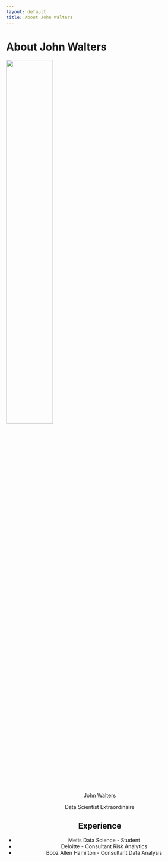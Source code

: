 ```yaml
---
layout: default
title: About John Walters
---
```


<div class="post">
	<h1 class="pageTitle">About John Walters</h1>
</div>
<div class="aboutImg">
	<img src="{{ '/assets/img/jmw.jpg' | prepend: site.baseurl }} " width="50%" alt=""> 
</div>
<div class="post" align="center">
	<p class="intro">John Walters</p>
	<p>Data Scientist Extraordinaire</p>
	<h2>Experience</h2>
	<ul>
		<li>Metis Data Science - Student</li>
		<li>Deloitte - Consultant Risk Analytics</li>
		<li>Booz Allen Hamilton - Consultant Data Analysis</li>
  	</ul>
</div>
